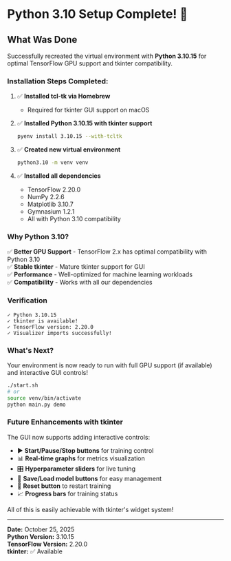 # Python 3.10 Setup Complete! 🎉

## What Was Done

Successfully recreated the virtual environment with **Python 3.10.15** for optimal TensorFlow GPU support and tkinter compatibility.

### Installation Steps Completed:

1. ✅ **Installed tcl-tk via Homebrew**
   - Required for tkinter GUI support on macOS

2. ✅ **Installed Python 3.10.15 with tkinter support**
   ```bash
   pyenv install 3.10.15 --with-tcltk
   ```

3. ✅ **Created new virtual environment**
   ```bash
   python3.10 -m venv venv
   ```

4. ✅ **Installed all dependencies**
   - TensorFlow 2.20.0
   - NumPy 2.2.6
   - Matplotlib 3.10.7
   - Gymnasium 1.2.1
   - All with Python 3.10 compatibility

### Why Python 3.10?

✅ **Better GPU Support** - TensorFlow 2.x has optimal compatibility with Python 3.10  
✅ **Stable tkinter** - Mature tkinter support for GUI  
✅ **Performance** - Well-optimized for machine learning workloads  
✅ **Compatibility** - Works with all our dependencies  

### Verification

```
✓ Python 3.10.15
✓ tkinter is available!
✓ TensorFlow version: 2.20.0
✓ Visualizer imports successfully!
```

### What's Next?

Your environment is now ready to run with full GPU support (if available) and interactive GUI controls!

```bash
./start.sh
# or
source venv/bin/activate
python main.py demo
```

### Future Enhancements with tkinter

The GUI now supports adding interactive controls:
- ▶️ **Start/Pause/Stop buttons** for training control
- 📊 **Real-time graphs** for metrics visualization  
- 🎛️ **Hyperparameter sliders** for live tuning
- 💾 **Save/Load model buttons** for easy management
- 🔄 **Reset button** to restart training
- 📈 **Progress bars** for training status

All of this is easily achievable with tkinter's widget system!

---

**Date:** October 25, 2025  
**Python Version:** 3.10.15  
**TensorFlow Version:** 2.20.0  
**tkinter:** ✅ Available
